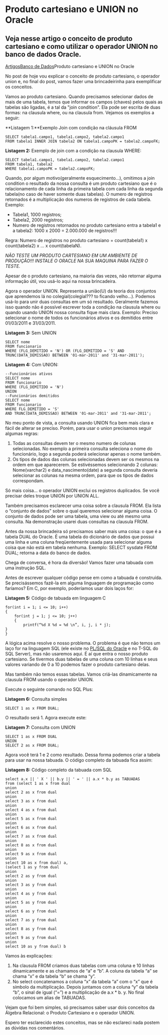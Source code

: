 # Produto cartesiano e UNION no Oracle

## Veja nesse artigo o conceito de produto cartesiano e como utilizar o operador UNION no banco de dados Oracle.

[Artigos](https://www.devmedia.com.br/artigos/)[Banco de Dados](https://www.devmedia.com.br/artigos/banco-de-dados)Produto cartesiano e UNION no Oracle

No post de hoje vou explicar o conceito de produto cartesiano, o operador union e, no final do post, vamos fazer uma brincadeirinha para exemplificar os conceitos.

Vamos ao produto cartesiano. Quando precisamos selecionar dados de mais de uma tabela, temos que informar os campos (chaves) pelos quais as tabelas são ligadas, é a tal da "join condition". Ela pode ser escrita de duas formas: na clausula where, ou na clausula from. Vejamos os exemplos a seguir:

**Listagem 1:**Exemplo Join com condição na cláusula FROM

```
SELECT tabela1.campo1, tabela1.campo2, tabela2.campo1
FROM tabela1 INNER JOIN tabela2 ON tabela1.campoPK = tabela2.campoFK;
```

**Listagem 2:** Exemplo de join com a condição na clausula WHERE:

```
SELECT tabela1.campo1, tabela1.campo2, tabela2.campo1
FROM tabela1, tabela2
WHERE tabela1.campoPK = tabela2.campoFK;
```

Quando, por algum motivo(geralmente esquecimento...), omitimos a join condition o resultado da nossa consulta é um produto cartesiano que é o relacionamento de cada linha da primeira tabela com cada linha da segunda tabela(no caso de haver somente duas tabelas). O numero de registros retornados é a multiplicação dos numeros de registros de cada tabela. Exemplo:

- Tabela1, 1000 registros;
- Tabela2, 2000 registros;
- Numero de registros retornados no produto cartesiano entra a tabela1 e a tabela2: 1000 x 2000 = 2.000.000 de registros!!!

Regra: Numero de registros no produto cartesiano = count(tabela1) x count(tabela2) x ... x count(tabelaN).

*NÃO TESTE UM PRODUTO CARTESIANO EM UM AMBIENTE DE PRODUÇÃO!!! INSTALE O ORACLE NA SUA MAQUINA PARA FAZER O TESTE.*

Apesar de o produto cartesiano, na maioria das vezes, não retornar alguma informação útil, vou usá-lo aqui na nossa brincadeira.

Agora o operador UNION. Representa a união(U) da teoria dos conjuntos que aprendemos lá no colegial(colegial??? to ficando velho...). Podemos usá-lo para unir duas consultas em um só resultado. Geralmente fazemos isso quando não é possível escrever toda a condição na clausula where ou quando usando UNION nossa consulta fique mais clara. Exemplo: Preciso selecionar o nome de todos os funcionários ativos e os demitidos entre 01/03/2011 e 31/03/2011.

**Listagem 3:** Sem UNION

```
SELECT nome
FROM funcionario
WHERE (FLG_DEMITIDO = 'N') OR (FLG_DEMITIDO = 'S' AND TRUNC(DATA_DEMISSAO) BETWEEN '01-mar-2011' and '31-mar-2011');
```

**Listagem 4:** Com UNION:

```
--Funcionários ativos
SELECT nome
FROM funcionario
WHERE (FLG_DEMITIDO = 'N')
UNION
--Funcionários demitidos
SELECT nome
FROM funcionario
WHERE FLG_DEMITIDO = 'S'
AND TRUNC(DATA_DEMISSAO) BETWEEN '01-mar-2011' and '31-mar-2011';
```

No meu ponto de vista, a consulta usando UNION fica bem mais clara e fácil de alterar se preciso. Porém, para usar o union precisamos seguir algumas regras:

1. Todas as consultas devem ter o mesmo numero de colunas selecionadas. No exemplo a primeira consulta seleciona o nome do funcionário, logo a segunda poderá selecionar apenas o nome também.
2. Os tipos de dados das colunas selecionadas devem ser os mesmos na ordem em que aparecerem. Se estivéssemos selecionando 2 colunas: Nome(varchar2) e data_nascimento(date) a segunda consulta deveria selecionar as colunas na mesma ordem, para que os tipos de dados correspondam.

Só mais coisa... o operador UNION exclui os registros duplicados. Se você precisar deles troque UNION por UNION ALL.

Também precisamos esclarecer uma coisa sobre a clausula FROM. Ela lista o “conjunto de dados” sobre o qual queremos selecionar alguma coisa. O conjunto de dados pode ser uma tabela, uma view ou até mesmo uma consulta. Na demonstração usarei duas consultas na clausula FROM.

Antes da nossa brincadeira só precisamos saber mais uma coisa: o que é a tabela DUAL do Oracle. É uma tabela do dicionário de dados que possui uma linha e uma coluna freqüentemente usada para selecionar alguma coisa que não está em tabela nenhuma. Exemplo: SELECT sysdate FROM DUAL; retorna a data do banco de dados.

Chega de conversa, é hora da diversão! Vamos fazer uma tabuada com uma instrução SQL.

Antes de escrever qualquer código pense em como a tabuada é construída. Se precisássemos fazê-la em alguma linguagem de programação como faríamos? Em C, por exemplo, poderíamos usar dois laços for:

**Listagem 5:** Código de tabuada em linguagem C

```
for(int i = 1; i <= 10; i++)
{
	for(int j = 1; j <= 10; j++)
	{
		printf(“%d X %d = %d \n”, i, j, i * j);
}
}
```

A lógica acima resolve o nosso problema. O problema é que não temos um laço for na linguagem SQL (ele existe no [PL/SQL do Oracle](http://www.devmedia.com.br/curso/pl-sql-oracle/148) e no T-SQL do SQL Server), mas não usaremos aqui. É aí que entra o nosso produto cartesiano. Se tivermos duas tabelas de uma coluna com 10 linhas e seus valores variando de 0 a 10 podemos fazer o produto cartesiano delas.

Mas também não temos essas tabelas. Vamos criá-las dinamicamente na clausula FROM usando o operador UNION.

Execute o seguinte comando no SQL Plus:

**Listagem 6:** Consulta simples

```
SELECT 1 as x FROM DUAL;
```

O resultado será 1. Agora execute este:

**Listagem 7:** Consulta com UNION

```
SELECT 1 as x FROM DUAL
UNION
SELECT 2 as x FROM DUAL;
```

Agora você terá 1 e 2 como resultado. Dessa forma podemos criar a tabela para usar na nossa tabuada. O código completo da tabuada fica assim:

**Listagem 8:** Código completo da tabuada com SQL

```
select a.x || ' X ' || b.y || ' = ' || a.x * b.y as TABUADAS
from (select 1 as x from dual
union
select 2 as x from dual
union
select 3 as x from dual
union
select 4 as x from dual
union
select 5 as x from dual
union
select 6 as x from dual
union
select 7 as x from dual
union
select 8 as x from dual
union
select 9 as x from dual
union
select 10 as x from dual) a,
(select 1 as y from dual
union
select 2 as y from dual
union
select 3 as y from dual
union
select 4 as y from dual
union
select 5 as y from dual
union
select 6 as y from dual
union
select 7 as y from dual
union
select 8 as y from dual
union
select 9 as y from dual
union
select 10 as y from dual) b
```

Vamos às explicações:

1. Na clausula FROM criamos duas tabelas com uma coluna e 10 linhas dinamicamente e as chamamos de “a” e “b”. A coluna da tabela “a” se chama “x” e da tabela “b” se chama “y”.
2. No select concatenamos a coluna “x” da tabela “a” com o “x” que é símbolo da multiplicação. Depois juntamos com a coluna “y” da tabela “b”, o sinal de igual (“=”) e a multiplicação de a.x * b. y. No final colocamos um alias de TABUADAS.

Vejam que foi bem simples, só precisamos saber usar dois conceitos da Álgebra Relacional: o Produto Cartesiano e o operador UNION.

Espero ter esclarecido estes conceitos, mas se não esclareci nada postem as dúvidas nos comentários.